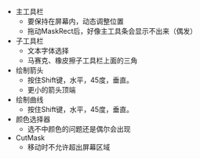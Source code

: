 ﻿- 主工具栏
	- 要保持在屏幕内，动态调整位置
	- 拖动MaskRect后，好像主工具条会显示不出来（偶发）
- 子工具栏
	- 文本字体选择
	- 马赛克、橡皮擦子工具栏上面的三角
- 绘制箭头
	- 按住Shift键，水平，45度，垂直。
	- 更小的箭头顶端
- 绘制曲线
	- 按住Shift键，水平，45度，垂直。
- 颜色选择器
	- 选不中颜色的问题还是偶尔会出现 
- CutMask
	- 移动时不允许超出屏幕区域